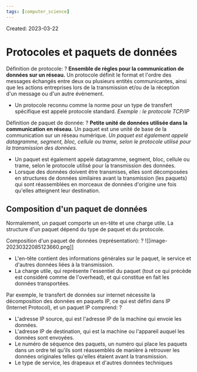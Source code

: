 ```yaml
---
tags: [computer_science] 
---
```

Created: 2023-03-22

# Protocoles et paquets de données

Définition de protocole:
?
**Ensemble de règles pour la communication de données sur un réseau.** Un protocole définit le format et l'ordre des messages échangés entre deux ou plusieurs entités communicantes, ainsi que les actions entreprises lors de la transmission et/ou de la réception d'un message ou d'un autre événement.
- Un protocole reconnu comme la norme pour un type de transfert spécifique est appelé protocole standard. *Exemple : le protocole TCP/IP*
<!--SR:!2023-09-18,20,204-->

Définition de paquet de donnée:
?
**Petite unité de données utilisée dans la communication en réseau.** Un paquet est une unité de base de la communication sur un réseau numérique. *Un paquet est également appelé datagramme, segment, bloc, cellule ou trame, selon le protocole utilisé pour la transmission des données.*
- Un paquet est également appelé datagramme, segment, bloc, cellule ou trame, selon le protocole utilisé pour la transmission des données.
- Lorsque des données doivent être transmises, elles sont décomposées en structures de données similaires avant la transmission (les paquets) qui sont réassemblées en morceaux de données d'origine une fois qu'elles atteignent leur destination.
<!--SR:!2023-09-16,92,210-->

## Composition d'un paquet de données
Normalement, un paquet comporte un en-tête et une charge utile. La structure d'un paquet dépend du type de paquet et du protocole. 

Composition d'un paquet de données (représentation):
?
![[image-20230322085123660.png]]
- L'en-tête contient des informations générales sur le paquet, le service et d'autres données liées à la transmission.
- La charge utile, qui représente l'essentiel du paquet (tout ce qui précède est considéré comme de l'overhead), et qui constitue en fait les données transportées.
<!--SR:!2024-03-09,183,210-->

Par exemple, le transfert de données sur internet nécessite la décomposition des données en paquets IP, ce qui est défini dans IP (Internet Protocol), et un paquet IP comprend:
?
- L'adresse IP source, qui est l'adresse IP de la machine qui envoie les données.
- L'adresse IP de destination, qui est la machine ou l'appareil auquel les données sont envoyées.
- Le numéro de séquence des paquets, un numéro qui place les paquets dans un ordre tel qu'ils sont réassemblés de manière à retrouver les données originales telles qu'elles étaient avant la transmission.
- Le type de service, les drapeaux et d'autres données techniques
<!--SR:!2023-11-27,120,190-->